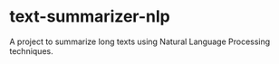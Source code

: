 # text-summarizer-nlp
A project to summarize long texts using Natural Language Processing techniques.
